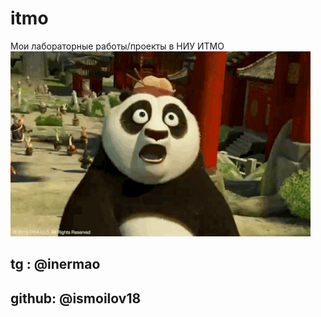 # itmo

Мои лабораторные работы/проекты в НИУ ИТМО
<img alt="Я воин Дракона!" src="https://github.com/inertmao/itmo/blob/main/.docx/DKbd.gif">
## tg : @inermao
## github: @ismoilov18
